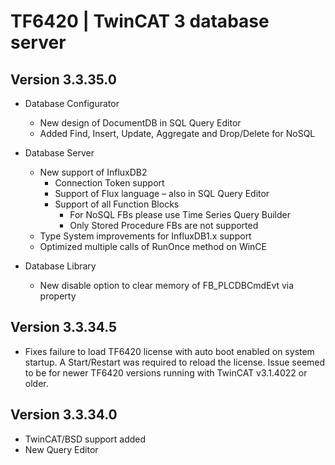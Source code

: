 # TF6420 | TwinCAT 3 database server

## Version 3.3.35.0

-   Database Configurator
    -   New design of DocumentDB in SQL Query Editor
    -   Added Find, Insert, Update, Aggregate and Drop/Delete for NoSQL
-   Database Server

    -   New support of InfluxDB2
        -   Connection Token support
        -   Support of Flux language – also in SQL Query Editor
        -   Support of all Function Blocks
            -   For NoSQL FBs please use Time Series Query Builder
            -   Only Stored Procedure FBs are not supported
    -   Type System improvements for InfluxDB1.x support
    -   Optimized multiple calls of RunOnce method on WinCE

-   Database Library
    -   New disable option to clear memory of FB_PLCDBCmdEvt via property

## Version 3.3.34.5

-   Fixes failure to load TF6420 license with auto boot enabled on system startup. A Start/Restart was required to reload the license. Issue seemed to be for newer TF6420 versions running with TwinCAT v3.1.4022 or older.

## Version 3.3.34.0

-   TwinCAT/BSD support added
-   New Query Editor
